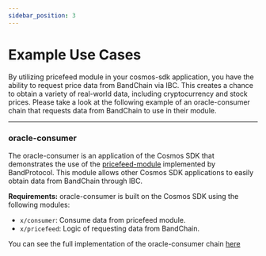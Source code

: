 ```yaml
---
sidebar_position: 3
---
```


# Example Use Cases

By utilizing pricefeed module in your cosmos-sdk application, you have the ability to request price data from BandChain via IBC. This creates a chance to obtain a variety of real-world data, including cryptocurrency and stock prices. Please take a look at the following example of an oracle-consumer chain that requests data from BandChain to use in their module.

---

### oracle-consumer

The oracle-consumer is an application of the Cosmos SDK that demonstrates the use of the [pricefeed-module](https://github.com/bandprotocol/oracle-consumer/tree/main/x/pricefeed) implemented by BandProtocol. This module allows other Cosmos SDK applications to easily obtain data from BandChain through IBC.

**Requirements:**
oracle-consumer is built on the Cosmos SDK using the following modules:

- `x/consumer`: Consume data from pricefeed module.
- `x/pricefeed`: Logic of requesting data from BandChain.

You can see the full implementation of the oracle-consumer chain [here](https://github.com/bandprotocol/oracle-consumer)
